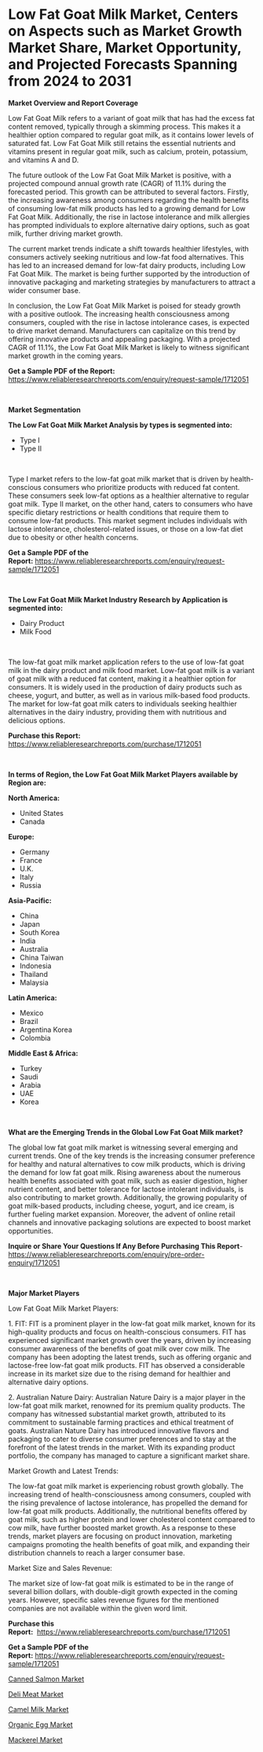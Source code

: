 <p><h1>Low Fat Goat Milk Market, Centers on Aspects such as Market Growth Market Share, Market Opportunity, and Projected Forecasts Spanning from 2024 to 2031</h1></p><p><strong>Market Overview and Report Coverage</strong></p>
<p><p>Low Fat Goat Milk refers to a variant of goat milk that has had the excess fat content removed, typically through a skimming process. This makes it a healthier option compared to regular goat milk, as it contains lower levels of saturated fat. Low Fat Goat Milk still retains the essential nutrients and vitamins present in regular goat milk, such as calcium, protein, potassium, and vitamins A and D. </p><p>The future outlook of the Low Fat Goat Milk Market is positive, with a projected compound annual growth rate (CAGR) of 11.1% during the forecasted period. This growth can be attributed to several factors. Firstly, the increasing awareness among consumers regarding the health benefits of consuming low-fat milk products has led to a growing demand for Low Fat Goat Milk. Additionally, the rise in lactose intolerance and milk allergies has prompted individuals to explore alternative dairy options, such as goat milk, further driving market growth.</p><p>The current market trends indicate a shift towards healthier lifestyles, with consumers actively seeking nutritious and low-fat food alternatives. This has led to an increased demand for low-fat dairy products, including Low Fat Goat Milk. The market is being further supported by the introduction of innovative packaging and marketing strategies by manufacturers to attract a wider consumer base.</p><p>In conclusion, the Low Fat Goat Milk Market is poised for steady growth with a positive outlook. The increasing health consciousness among consumers, coupled with the rise in lactose intolerance cases, is expected to drive market demand. Manufacturers can capitalize on this trend by offering innovative products and appealing packaging. With a projected CAGR of 11.1%, the Low Fat Goat Milk Market is likely to witness significant market growth in the coming years.</p></p>
<p><strong>Get a Sample PDF of the Report:</strong> <a href="https://www.reliableresearchreports.com/enquiry/request-sample/1712051">https://www.reliableresearchreports.com/enquiry/request-sample/1712051</a></p>
<p>&nbsp;</p>
<p><strong>Market Segmentation</strong></p>
<p><strong>The Low Fat Goat Milk Market Analysis by types is segmented into:</strong></p>
<p><ul><li>Type I</li><li>Type II</li></ul></p>
<p>&nbsp;</p>
<p><p>Type I market refers to the low-fat goat milk market that is driven by health-conscious consumers who prioritize products with reduced fat content. These consumers seek low-fat options as a healthier alternative to regular goat milk. Type II market, on the other hand, caters to consumers who have specific dietary restrictions or health conditions that require them to consume low-fat products. This market segment includes individuals with lactose intolerance, cholesterol-related issues, or those on a low-fat diet due to obesity or other health concerns.</p></p>
<p><strong>Get a Sample PDF of the Report:</strong>&nbsp;<a href="https://www.reliableresearchreports.com/enquiry/request-sample/1712051">https://www.reliableresearchreports.com/enquiry/request-sample/1712051</a></p>
<p>&nbsp;</p>
<p><strong>The Low Fat Goat Milk Market Industry Research by Application is segmented into:</strong></p>
<p><ul><li>Dairy Product</li><li>Milk Food</li></ul></p>
<p>&nbsp;</p>
<p><p>The low-fat goat milk market application refers to the use of low-fat goat milk in the dairy product and milk food market. Low-fat goat milk is a variant of goat milk with a reduced fat content, making it a healthier option for consumers. It is widely used in the production of dairy products such as cheese, yogurt, and butter, as well as in various milk-based food products. The market for low-fat goat milk caters to individuals seeking healthier alternatives in the dairy industry, providing them with nutritious and delicious options.</p></p>
<p><strong>Purchase this Report:</strong>&nbsp; <a href="https://www.reliableresearchreports.com/purchase/1712051">https://www.reliableresearchreports.com/purchase/1712051</a></p>
<p>&nbsp;</p>
<p><strong>In terms of Region, the Low Fat Goat Milk Market Players available by Region are:</strong></p>
<p>
    <p> <strong> North America: </strong>
        <ul>
            <li>United States</li>
            <li>Canada</li>
        </ul>
        </p> 
    <p> <strong> Europe: </strong>
        <ul>
            <li>Germany</li>
            <li>France</li>
            <li>U.K.</li>
            <li>Italy</li>
            <li>Russia</li>
        </ul>
        </p> 
    <p> <strong> Asia-Pacific: </strong>
        <ul>
            <li>China</li>
            <li>Japan</li>
            <li>South Korea</li>
            <li>India</li>
            <li>Australia</li>
            <li>China Taiwan</li>
            <li>Indonesia</li>
            <li>Thailand</li>
            <li>Malaysia</li>
        </ul>
        </p> 
    <p> <strong> Latin America: </strong>
        <ul>
            <li>Mexico</li>
            <li>Brazil</li>
            <li>Argentina Korea</li>
            <li>Colombia</li>
        </ul>
        </p> 
    <p> <strong> Middle East & Africa: </strong>
        <ul>
            <li>Turkey</li>
            <li>Saudi</li>
            <li>Arabia</li>
            <li>UAE</li>
            <li>Korea</li>
        </ul>
    </p>
    </p>
<p>&nbsp;</p>
<p><strong>What are the Emerging Trends in the Global Low Fat Goat Milk market?</strong></p>
<p><p>The global low fat goat milk market is witnessing several emerging and current trends. One of the key trends is the increasing consumer preference for healthy and natural alternatives to cow milk products, which is driving the demand for low fat goat milk. Rising awareness about the numerous health benefits associated with goat milk, such as easier digestion, higher nutrient content, and better tolerance for lactose intolerant individuals, is also contributing to market growth. Additionally, the growing popularity of goat milk-based products, including cheese, yogurt, and ice cream, is further fueling market expansion. Moreover, the advent of online retail channels and innovative packaging solutions are expected to boost market opportunities.</p></p>
<p><strong>Inquire or Share Your Questions If Any Before Purchasing This Report</strong>- <a href="https://www.reliableresearchreports.com/enquiry/pre-order-enquiry/1712051">https://www.reliableresearchreports.com/enquiry/pre-order-enquiry/1712051</a></p>
<p>&nbsp;</p>
<p><strong>Major Market Players</strong></p>
<p><p>Low Fat Goat Milk Market Players:</p><p>1. FIT: FIT is a prominent player in the low-fat goat milk market, known for its high-quality products and focus on health-conscious consumers. FIT has experienced significant market growth over the years, driven by increasing consumer awareness of the benefits of goat milk over cow milk. The company has been adopting the latest trends, such as offering organic and lactose-free low-fat goat milk products. FIT has observed a considerable increase in its market size due to the rising demand for healthier and alternative dairy options.</p><p>2. Australian Nature Dairy: Australian Nature Dairy is a major player in the low-fat goat milk market, renowned for its premium quality products. The company has witnessed substantial market growth, attributed to its commitment to sustainable farming practices and ethical treatment of goats. Australian Nature Dairy has introduced innovative flavors and packaging to cater to diverse consumer preferences and to stay at the forefront of the latest trends in the market. With its expanding product portfolio, the company has managed to capture a significant market share.</p><p>Market Growth and Latest Trends:</p><p>The low-fat goat milk market is experiencing robust growth globally. The increasing trend of health-consciousness among consumers, coupled with the rising prevalence of lactose intolerance, has propelled the demand for low-fat goat milk products. Additionally, the nutritional benefits offered by goat milk, such as higher protein and lower cholesterol content compared to cow milk, have further boosted market growth. As a response to these trends, market players are focusing on product innovation, marketing campaigns promoting the health benefits of goat milk, and expanding their distribution channels to reach a larger consumer base.</p><p>Market Size and Sales Revenue:</p><p>The market size of low-fat goat milk is estimated to be in the range of several billion dollars, with double-digit growth expected in the coming years. However, specific sales revenue figures for the mentioned companies are not available within the given word limit.</p></p>
<p><strong>Purchase this Report:</strong>&nbsp;&nbsp;<a href="https://www.reliableresearchreports.com/purchase/1712051">https://www.reliableresearchreports.com/purchase/1712051</a></p>
<p></p>
<p><strong>Get a Sample PDF of the Report:</strong>&nbsp;<a href="https://www.reliableresearchreports.com/enquiry/request-sample/1712051">https://www.reliableresearchreports.com/enquiry/request-sample/1712051</a></p>
<p><p><a href="https://github.com/rahu1505/Market-Research-Report-List-2/blob/main/canned-salmon-market.md">Canned Salmon Market</a></p><p><a href="https://github.com/rahu1502/Market-Research-Report-List-2/blob/main/deli-meat-market.md">Deli Meat Market</a></p><p><a href="https://github.com/aashishrp02/Market-Research-Report-List-1/blob/main/camel-milk-market.md">Camel Milk Market</a></p><p><a href="https://github.com/aashishrp/Market-Research-Report-List-1/blob/main/organic-egg-market.md">Organic Egg Market</a></p><p><a href="https://github.com/rahu1506/Market-Research-Report-List-2/blob/main/mackerel-market.md">Mackerel Market</a></p></p>